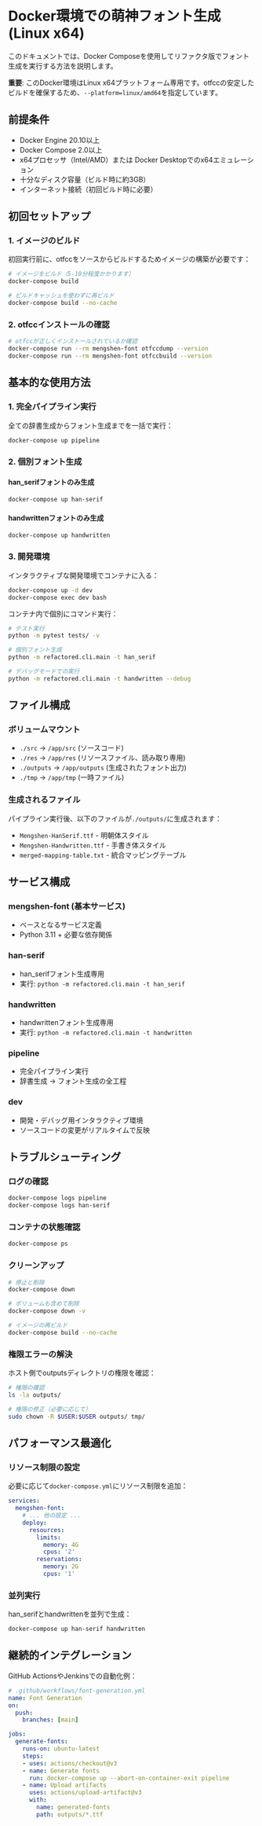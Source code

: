 # Docker環境での萌神フォント生成 (Linux x64)

このドキュメントでは、Docker Composeを使用してリファクタ版でフォント生成を実行する方法を説明します。

**重要**: このDocker環境はLinux x64プラットフォーム専用です。otfccの安定したビルドを確保するため、`--platform=linux/amd64`を指定しています。

## 前提条件

- Docker Engine 20.10以上
- Docker Compose 2.0以上  
- x64プロセッサ（Intel/AMD）または Docker Desktopでのx64エミュレーション
- 十分なディスク容量（ビルド時に約3GB）
- インターネット接続（初回ビルド時に必要）

## 初回セットアップ

### 1. イメージのビルド

初回実行前に、otfccをソースからビルドするためイメージの構築が必要です：

```bash
# イメージをビルド（5-10分程度かかります）
docker-compose build

# ビルドキャッシュを使わずに再ビルド
docker-compose build --no-cache
```

### 2. otfccインストールの確認

```bash
# otfccが正しくインストールされているか確認
docker-compose run --rm mengshen-font otfccdump --version
docker-compose run --rm mengshen-font otfccbuild --version
```

## 基本的な使用方法

### 1. 完全パイプライン実行

全ての辞書生成からフォント生成までを一括で実行：

```bash
docker-compose up pipeline
```

### 2. 個別フォント生成

#### han_serifフォントのみ生成
```bash
docker-compose up han-serif
```

#### handwrittenフォントのみ生成
```bash
docker-compose up handwritten
```

### 3. 開発環境

インタラクティブな開発環境でコンテナに入る：

```bash
docker-compose up -d dev
docker-compose exec dev bash
```

コンテナ内で個別にコマンド実行：
```bash
# テスト実行
python -m pytest tests/ -v

# 個別フォント生成
python -m refactored.cli.main -t han_serif

# デバッグモードでの実行
python -m refactored.cli.main -t handwritten --debug
```

## ファイル構成

### ボリュームマウント

- `./src` → `/app/src` (ソースコード)
- `./res` → `/app/res` (リソースファイル、読み取り専用)
- `./outputs` → `/app/outputs` (生成されたフォント出力)
- `./tmp` → `/app/tmp` (一時ファイル)

### 生成されるファイル

パイプライン実行後、以下のファイルが`./outputs/`に生成されます：

- `Mengshen-HanSerif.ttf` - 明朝体スタイル
- `Mengshen-Handwritten.ttf` - 手書き体スタイル
- `merged-mapping-table.txt` - 統合マッピングテーブル

## サービス構成

### mengshen-font (基本サービス)
- ベースとなるサービス定義
- Python 3.11 + 必要な依存関係

### han-serif
- han_serifフォント生成専用
- 実行: `python -m refactored.cli.main -t han_serif`

### handwritten
- handwrittenフォント生成専用
- 実行: `python -m refactored.cli.main -t handwritten`

### pipeline
- 完全パイプライン実行
- 辞書生成 → フォント生成の全工程

### dev
- 開発・デバッグ用インタラクティブ環境
- ソースコードの変更がリアルタイムで反映

## トラブルシューティング

### ログの確認
```bash
docker-compose logs pipeline
docker-compose logs han-serif
```

### コンテナの状態確認
```bash
docker-compose ps
```

### クリーンアップ
```bash
# 停止と削除
docker-compose down

# ボリュームも含めて削除
docker-compose down -v

# イメージの再ビルド
docker-compose build --no-cache
```

### 権限エラーの解決

ホスト側でoutputsディレクトリの権限を確認：
```bash
# 権限の確認
ls -la outputs/

# 権限の修正（必要に応じて）
sudo chown -R $USER:$USER outputs/ tmp/
```

## パフォーマンス最適化

### リソース制限の設定

必要に応じて`docker-compose.yml`にリソース制限を追加：

```yaml
services:
  mengshen-font:
    # ... 他の設定 ...
    deploy:
      resources:
        limits:
          memory: 4G
          cpus: '2'
        reservations:
          memory: 2G
          cpus: '1'
```

### 並列実行

han_serifとhandwrittenを並列で生成：
```bash
docker-compose up han-serif handwritten
```

## 継続的インテグレーション

GitHub ActionsやJenkinsでの自動化例：

```yaml
# .github/workflows/font-generation.yml
name: Font Generation
on:
  push:
    branches: [main]

jobs:
  generate-fonts:
    runs-on: ubuntu-latest
    steps:
    - uses: actions/checkout@v3
    - name: Generate fonts
      run: docker-compose up --abort-on-container-exit pipeline
    - name: Upload artifacts
      uses: actions/upload-artifact@v3
      with:
        name: generated-fonts
        path: outputs/*.ttf
```